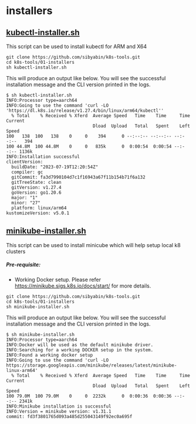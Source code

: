 # installers

## [kubectl-installer.sh]([kubectl-installer.sh)

This script can be used to install kubectl for ARM and X64

```
git clone https://github.com/sibyabin/k8s-tools.git
cd k8s-tools/01-installers
sh kubectl-installer.sh
```
This will produce an output like below. You will see the successful installation message and the CLI version printed in the logs.
```
$ sh kubectl-installer.sh
INFO:Processor type=aarch64
INFO:Going to use the command 'curl -LO 'https://dl.k8s.io/release/v1.27.4/bin/linux/arm64/kubectl''
  % Total    % Received % Xferd  Average Speed   Time    Time     Time  Current
                                 Dload  Upload   Total   Spent    Left  Speed
100   138  100   138    0     0    394      0 --:--:-- --:--:-- --:--:--   394
100 44.8M  100 44.8M    0     0   835k      0  0:00:54  0:00:54 --:--:-- 1136k
INFO:Installation successful
clientVersion:
  buildDate: "2023-07-19T12:20:54Z"
  compiler: gc
  gitCommit: fa3d7990104d7c1f16943a67f11b154b71f6a132
  gitTreeState: clean
  gitVersion: v1.27.4
  goVersion: go1.20.6
  major: "1"
  minor: "27"
  platform: linux/arm64
kustomizeVersion: v5.0.1

```


## [minikube-installer.sh](minikube-installer.sh)

This script can be used to install minicube which will help setup local k8 clusters

##### Pre-requisite:
 - Working Docker setup. Please refer https://minikube.sigs.k8s.io/docs/start/ for more details.

```
git clone https://github.com/sibyabin/k8s-tools.git
cd k8s-tools/01-installers
sh minikube-installer.sh
```
This will produce an output like below. You will see the successful installation message and the CLI version printed in the logs.

```
$ sh minikube-installer.sh
INFO:Processor type=aarch64
INFO:Docker will be used as the default minikube driver.
INFO:Searching for a working DOCKER setup in the system.
INFO:Found a working docker setup
INFO:Going to use the command 'curl -LO https://storage.googleapis.com/minikube/releases/latest/minikube-linux-arm64'
  % Total    % Received % Xferd  Average Speed   Time    Time     Time  Current
                                 Dload  Upload   Total   Spent    Left  Speed
100 79.0M  100 79.0M    0     0  2232k      0  0:00:36  0:00:36 --:--:-- 2341k
INFO:Minikube installation is successful
INFO:Version = minikube version: v1.31.1
commit: fd3f3801765d093a485d255043149f92ec0a695f

```